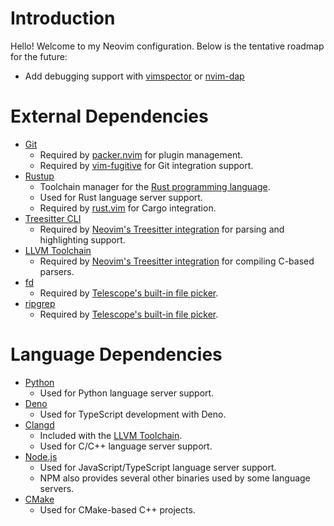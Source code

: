 # Introduction
Hello! Welcome to my Neovim configuration. Below is the tentative roadmap for the future:

* Add debugging support with [vimspector](https://github.com/puremourning/vimspector) or [nvim-dap](https://github.com/mfussenegger/nvim-dap)

# External Dependencies
* [Git](https://git-scm.com/)
    - Required by [packer.nvim](https://github.com/wbthomason/packer.nvim) for plugin management.
    - Required by [vim-fugitive](https://github.com/tpope/vim-fugitive) for Git integration support.
* [Rustup](https://www.rust-lang.org/tools/install)
    - Toolchain manager for the [Rust programming language](https://www.rust-lang.org/).
    - Used for Rust language server support.
    - Required by [rust.vim](https://github.com/rust-lang/rust.vim) for Cargo integration.
* [Treesitter CLI](https://github.com/tree-sitter/tree-sitter)
    - Required by [Neovim's Treesitter integration](https://github.com/nvim-treesitter/nvim-treesitter) for parsing and highlighting support.
* [LLVM Toolchain](https://releases.llvm.org/download.html)
    - Required by [Neovim's Treesitter integration](https://github.com/nvim-treesitter/nvim-treesitter) for compiling C-based parsers.
* [fd](https://github.com/sharkdp/fd)
    - Required by [Telescope's built-in file picker](https://github.com/nvim-telescope/telescope.nvim#file-pickers).
* [ripgrep](https://github.com/BurntSushi/ripgrep)
    - Required by [Telescope's built-in file picker](https://github.com/nvim-telescope/telescope.nvim#file-pickers).

# Language Dependencies
* [Python](https://www.python.org/downloads/)
    - Used for Python language server support.
* [Deno](https://deno.land/)
    - Used for TypeScript development with Deno.
* [Clangd](https://clangd.llvm.org/)
    - Included with the [LLVM Toolchain](https://releases.llvm.org/download.html).
    - Used for C/C++ language server support.
* [Node.js](https://nodejs.org/en/download/current/)
    - Used for JavaScript/TypeScript language server support.
    - NPM also provides several other binaries used by some language servers.
* [CMake](https://cmake.org/download/)
    - Used for CMake-based C++ projects.
